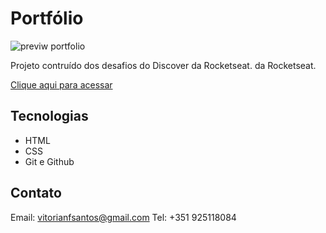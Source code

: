 # Portfólio

![previw portfolio](https://user-images.githubusercontent.com/113269524/211428599-f21ebd22-b0e1-4d0f-bf5c-dfedd8cf7a0f.png)

Projeto contruído dos desafios do Discover da Rocketseat. 
da Rocketseat.

[Clique aqui para acessar](https://v1fonseca911.github.io/portfolio/)


## Tecnologias

- HTML
- CSS
- Git e Github

## Contato

Email: vitorianfsantos@gmail.com
Tel: +351 925118084
